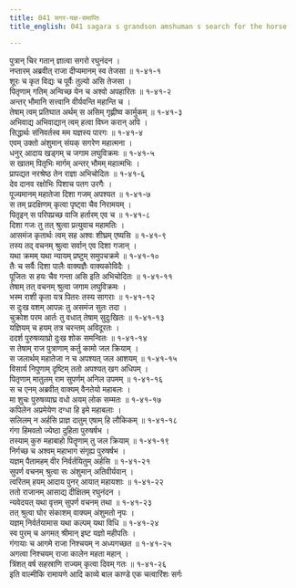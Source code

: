 ```yaml
---
title: 041 सगर-यज्ञ-समाप्तिः
title_english: 041 sagara s grandson amshuman s search for the horse

---
```

पुत्रान् चिर गतान् ज्ञात्वा सगरो रघुनंदन ।  
नप्तारम् अब्रवीत् राजा दीप्यमानम् स्व तेजसा ॥ १-४१-१  
शूरः च कृत विद्यः च पूर्वैः तुल्यो असि तेजसा ।  
पितृणाम् गतिम् अन्विच्छ येन च अश्वो अपहारितः ॥ १-४१-२  
अन्तर् भौमानि सत्त्वानि वीर्यवन्ति महान्ति च ।  
तेषाम् त्वम् प्रतिघात अर्थम् स असिम् गृह्णीष्व कार्मुकम् ॥ १-४१-३  
अभिवाद्य अभिवाद्यान् त्वम् हत्वा विघ्न करान् अपि ।  
सिद्धार्थः संनिवर्तस्व मम यज्ञस्य पारगः ॥ १-४१-४  
एवम् उक्तो अंशुमान् संयक् सगरेण महात्मना ।  
धनुर् आदाय खड्गम् च जगाम लघुविक्रमः ॥ १-४१-५  
स खातम् पितृभिः मार्गम् अन्तर् भौमम् महात्मभिः ।  
प्रापद्यत नरश्रेष्ठ तेन राज्ञा अभिचोदितः ॥ १-४१-६  
देव दानव रक्षोभिः पिशाच पतग उरगैः ।  
पूज्यमानम् महातेजा दिशा गजम् अपश्यत ॥ १-४१-७  
स तम् प्रदक्षिणम् कृत्वा पृष्ट्वा चैव निरामयम् ।  
पितृइन् स परिपप्रच्छ वाजि हर्तारम् एव च ॥ १-४१-८  
दिशा गजः तु तत् श्रुत्वा प्रत्युवाच महामतिः ।  
आसमंज कृतार्थः त्वम् सह अश्वः शीघ्रम् एष्यसि ॥ १-४१-९  
तस्य तद् वचनम् श्रुत्वा सर्वान् एव दिशा गजान् ।  
यथा क्रमम् यथा न्यायम् प्रष्टुम् समुपचक्रमे ॥ १-४१-१०  
तैः च सर्वैः दिशा पालैः वाक्यज्ञैः वाक्यकोविदैः ।  
पूजितः स हयः चैव गन्ता असि इति अभिचोदितः ॥ १-४१-११  
तेषाम् तत् वचनम् श्रुत्वा जगाम लघुविक्रमः ।  
भस्म राशी कृता यत्र पितरः तस्य सागराः ॥ १-४१-१२  
स दुःख वशम् आपन्नः तु असमंज सुतः तदा ।  
चुक्रोश परम आर्तः तु वधात् तेषाम् सुदुःखितः ॥ १-४१-१३  
यज्ञियम् च हयम् तत्र चरन्तम् अविदूरतः ।  
ददर्श पुरुषव्याघ्रो दुःख शोक समन्वितः ॥ १-४१-१४  
स तेषाम् राज पुत्राणाम् कर्तु कामो जल क्रियाम् ।  
स जलार्थम् महातेजा न च अपश्यत् जल आशयम् ॥ १-४१-१५  
विसार्य निपुणाम् दृष्टिम् ततो अपश्यत् खग अधिपम् ।  
पितृणाम् मातुलम् राम सुपर्णम् अनिल उपमम् ॥ १-४१-१६  
स च एनम् अब्रवीत् वाक्यम् वैनतेयो महाबलः ।  
मा शुचः पुरुषव्याघ्र वधो अयम् लोक सम्मतः ॥ १-४१-१७  
कपिलेन अप्रमेयेण दग्धा हि इमे महाबलाः ।  
सलिलम् न अर्हसि प्राज्ञ दातुम् एषाम् हि लौकिकम् ॥ १-४१-१८  
गंगा हिमवतो ज्येष्ठा दुहिता पुरुषर्षभ ।  
तस्याम् कुरु महाबाहो पितॄणाम् तु जल क्रियाम् ॥ १-४१-१९  
निर्गच्छ च अश्वम् महाभाग संगृह्य पुरुषर्षभ ।  
यज्ञम् पैतामहम् वीर निर्वर्तयितुम् अर्हसि ॥ १-४१-२१  
सुपर्ण वचनम् श्रुत्वा सः अंशुमान् अतिवीर्यवान् ।  
त्वरितम् हयम् आदाय पुनर् आयात् महायशाः ॥ १-४१-२२  
ततो राजानम् आसाद्य दीक्षितम् रघुनंदन ।  
न्यवेदयत् यथा वृत्तम् सुपर्ण वचनम् तथा ॥ १-४१-२३  
तत् श्रुत्वा घोर संकाशम् वाक्यम् अंशुमतो नृपः ।  
यज्ञम् निर्वर्तयामास यथा कल्पम् यथा विधि ॥ १-४१-२४  
स्व पुरम् च अगमत् श्रीमान् इष्ट यज्ञो महीपतिः ।  
गंगायाः च आगमे राजा निश्चयम् न अध्यगच्छत ॥ १-४१-२५  
अगत्वा निश्चयम् राजा कालेन महता महान् ।  
त्रिंशत् वर्ष सहस्राणि राज्यम् कृत्वा दिवम् गतः ॥ १-४१-२६  
इति वाल्मीकि रामायणे आदि काव्ये बाल काण्डे एक चत्वारिंशः सर्गः